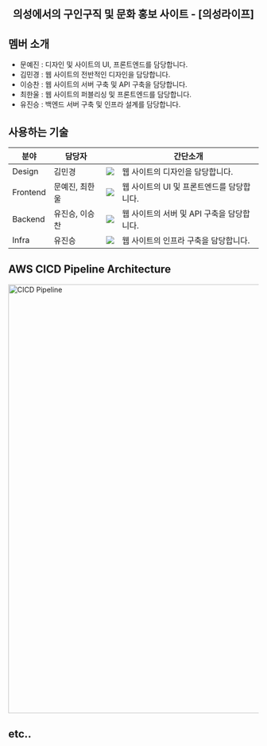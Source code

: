 <div align="center">
  <h2>의성에서의 구인구직 및 문화 홍보 사이트 - [의성라이프]</h2>
</div>

## 멤버 소개
- 문예진 : 디자인 및 사이트의 UI, 프론트엔드를 담당합니다.
- 김민경 : 웹 사이트의 전반적인 디자인을 담당합니다.
- 이승찬 : 웹 사이트의 서버 구축 및 API 구축을 담당합니다.
- 최한울 : 웹 사이트의 퍼블리싱 및 프론트엔드를 담당합니다.
- 유진승 : 백엔드 서버 구축 및 인프라 설계를 담당합니다.


## 사용하는 기술

| 분야 | 담당자 |  | 간단소개 |
| ------------- | ---------------------- | -------------------------- | ---------------- |
| Design  | 김민경 | <img src="https://img.shields.io/badge/figma-F24E1E?style=flat-square&logo=figma&logoColor=white"/>| 웹 사이트의 디자인을 담당합니다. |
| Frontend | 문예진, 최한울 | <img src="https://img.shields.io/badge/React-61DAFB?style=flat-square&logo=React&logoColor=white"/>| 웹 사이트의 UI 및 프론트엔드를 담당합니다. |
| Backend | 유진승, 이승찬 | <img src="https://img.shields.io/badge/NestJS-E0234E?style=flat-square&logo=NestJS&logoColor=white"/>| 웹 사이트의 서버 및 API 구축을 담당합니다. |
| Infra | 유진승 | <img src="https://img.shields.io/badge/AWS-000000?style=flat-square&logo=AmazonAWS&logoColor=white"/>| 웹 사이트의 인프라 구축을 담당합니다. |

## AWS CICD Pipeline Architecture

<img width="861" alt="CICD Pipeline" src="https://github.com/gbsw-apd/.github/assets/127307160/5bf2a259-c011-4738-b967-d16b83291677">

## etc..
